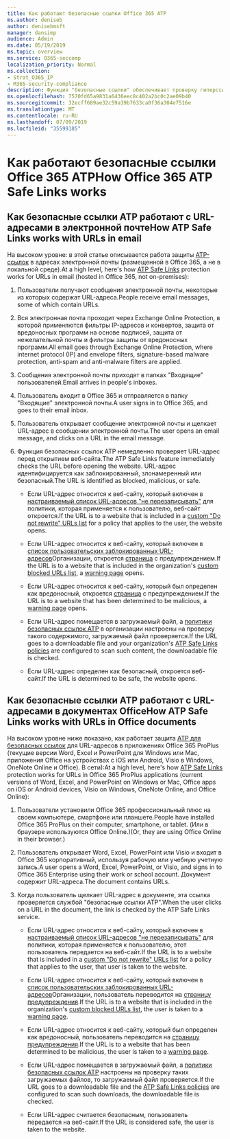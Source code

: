 ```yaml
---
title: Как работают безопасные ссылки Office 365 ATP
ms.author: deniseb
author: denisebmsft
manager: dansimp
audience: Admin
ms.date: 05/19/2019
ms.topic: overview
ms.service: O365-seccomp
localization_priority: Normal
ms.collection:
- Strat_O365_IP
- M365-security-compliance
description: Функция "безопасные ссылки" обеспечивает проверку гиперссылок в документах Office и в сообщениях электронной почты. Прочтите эту статью, чтобы узнать, как работают безопасные ссылки ATP.
ms.openlocfilehash: 7570fd65a9831a6436eec8c402a2bc0c2ae09b40
ms.sourcegitcommit: 32ecff689ae32c59a39b7633ca0f36a304e7516e
ms.translationtype: MT
ms.contentlocale: ru-RU
ms.lasthandoff: 07/09/2019
ms.locfileid: "35599185"
---
```

# <a name="how-office-365-atp-safe-links-works"></a><span data-ttu-id="3be76-104">Как работают безопасные ссылки Office 365 ATP</span><span class="sxs-lookup"><span data-stu-id="3be76-104">How Office 365 ATP Safe Links works</span></span>
         
## <a name="how-atp-safe-links-works-with-urls-in-email"></a><span data-ttu-id="3be76-105">Как безопасные ссылки ATP работают с URL-адресами в электронной почте</span><span class="sxs-lookup"><span data-stu-id="3be76-105">How ATP Safe Links works with URLs in email</span></span>

<span data-ttu-id="3be76-106">На высоком уровне: в этой статье описывается работа защиты [ATP-ссылок](atp-safe-links.md) в адресах электронной почты (размещенной в Office 365, а не в локальной среде).</span><span class="sxs-lookup"><span data-stu-id="3be76-106">At a high level, here's how [ATP Safe Links](atp-safe-links.md) protection works for URLs in email (hosted in Office 365, not on-premises):</span></span>
  
1. <span data-ttu-id="3be76-107">Пользователи получают сообщения электронной почты, некоторые из которых содержат URL-адреса.</span><span class="sxs-lookup"><span data-stu-id="3be76-107">People receive email messages, some of which contain URLs.</span></span>
    
2. <span data-ttu-id="3be76-108">Вся электронная почта проходит через Exchange Online Protection, в которой применяются фильтры IP-адресов и конвертов, защита от вредоносных программ на основе подписей, защита от нежелательной почты и фильтры защиты от вредоносных программ.</span><span class="sxs-lookup"><span data-stu-id="3be76-108">All email goes through Exchange Online Protection, where internet protocol (IP) and envelope filters, signature-based malware protection, anti-spam and anti-malware filters are applied.</span></span> 
    
3. <span data-ttu-id="3be76-109">Сообщения электронной почты приходят в папках "Входящие" пользователей.</span><span class="sxs-lookup"><span data-stu-id="3be76-109">Email arrives in people's inboxes.</span></span>
    
4. <span data-ttu-id="3be76-110">Пользователь входит в Office 365 и отправляется в папку "Входящие" электронной почты.</span><span class="sxs-lookup"><span data-stu-id="3be76-110">A user signs in to Office 365, and goes to their email inbox.</span></span>
    
5. <span data-ttu-id="3be76-111">Пользователь открывает сообщение электронной почты и щелкает URL-адрес в сообщении электронной почты.</span><span class="sxs-lookup"><span data-stu-id="3be76-111">The user opens an email message, and clicks on a URL in the email message.</span></span>
    
6. <span data-ttu-id="3be76-112">Функция безопасных ссылок ATP немедленно проверяет URL-адрес перед открытием веб-сайта.</span><span class="sxs-lookup"><span data-stu-id="3be76-112">The ATP Safe Links feature immediately checks the URL before opening the website.</span></span> <span data-ttu-id="3be76-113">URL-адрес идентифицируется как заблокированный, злонамеренный или безопасный.</span><span class="sxs-lookup"><span data-stu-id="3be76-113">The URL is identified as blocked, malicious, or safe.</span></span>
    
    - <span data-ttu-id="3be76-114">Если URL-адрес относится к веб-сайту, который включен в [настраиваемый список URL-адресов "не перезаписывать"](set-up-a-custom-do-not-rewrite-urls-list-with-atp.md) для политики, которая применяется к пользователю, веб-сайт откроется.</span><span class="sxs-lookup"><span data-stu-id="3be76-114">If the URL is to a website that is included in a [custom "Do not rewrite" URLs list](set-up-a-custom-do-not-rewrite-urls-list-with-atp.md) for a policy that applies to the user, the website opens.</span></span> 
    
    - <span data-ttu-id="3be76-115">Если URL-адрес относится к веб-сайту, который включен в [список пользовательских заблокированных URL-адресов](set-up-a-custom-blocked-urls-list-wtih-atp.md)Организации, откроется [страница](atp-safe-links-warning-pages.md) с предупреждением.</span><span class="sxs-lookup"><span data-stu-id="3be76-115">If the URL is to a website that is included in the organization's [custom blocked URLs list](set-up-a-custom-blocked-urls-list-wtih-atp.md), a [warning page](atp-safe-links-warning-pages.md) opens.</span></span> 
    
    - <span data-ttu-id="3be76-116">Если URL-адрес относится к веб-сайту, который был определен как вредоносный, откроется [страница](atp-safe-links-warning-pages.md) с предупреждением.</span><span class="sxs-lookup"><span data-stu-id="3be76-116">If the URL is to a website that has been determined to be malicious, a [warning page](atp-safe-links-warning-pages.md) opens.</span></span> 
    
    - <span data-ttu-id="3be76-117">Если URL-адрес помещается в загружаемый файл, а [политики безопасных ссылок ATP](set-up-atp-safe-links-policies.md) в организации настроены на проверку такого содержимого, загружаемый файл проверяется.</span><span class="sxs-lookup"><span data-stu-id="3be76-117">If the URL goes to a downloadable file and your organization's [ATP Safe Links policies](set-up-atp-safe-links-policies.md) are configured to scan such content, the downloadable file is checked.</span></span> 
    
    - <span data-ttu-id="3be76-118">Если URL-адрес определен как безопасный, откроется веб-сайт.</span><span class="sxs-lookup"><span data-stu-id="3be76-118">If the URL is determined to be safe, the website opens.</span></span>
    
## <a name="how-atp-safe-links-works-with-urls-in-office-documents"></a><span data-ttu-id="3be76-119">Как безопасные ссылки ATP работают с URL-адресами в документах Office</span><span class="sxs-lookup"><span data-stu-id="3be76-119">How ATP Safe Links works with URLs in Office documents</span></span>

<span data-ttu-id="3be76-120">На высоком уровне ниже показано, как работает защита [ATP для безопасных ссылок](atp-safe-links.md) для URL-адресов в приложениях Office 365 ProPlus (текущие версии Word, Excel и PowerPoint для Windows или Mac, приложения Office на устройствах с iOS или Android, Visio в Windows, OneNote Online и Office). В сети):</span><span class="sxs-lookup"><span data-stu-id="3be76-120">At a high level, here's how [ATP Safe Links](atp-safe-links.md) protection works for URLs in Office 365 ProPlus applications (current versions of Word, Excel, and PowerPoint on Windows or Mac, Office apps on iOS or Android devices, Visio on Windows, OneNote Online, and Office Online):</span></span>
  
1. <span data-ttu-id="3be76-121">Пользователи установили Office 365 профессиональный плюс на своем компьютере, смартфоне или планшете.</span><span class="sxs-lookup"><span data-stu-id="3be76-121">People have installed Office 365 ProPlus on their computer, smartphone, or tablet.</span></span> <span data-ttu-id="3be76-122">(Или в браузере используются Office Online.)</span><span class="sxs-lookup"><span data-stu-id="3be76-122">(Or, they are using Office Online in their browser.)</span></span>
    
2. <span data-ttu-id="3be76-123">Пользователь открывает Word, Excel, PowerPoint или Visio и входит в Office 365 корпоративный, используя рабочую или учебную учетную запись.</span><span class="sxs-lookup"><span data-stu-id="3be76-123">A user opens a Word, Excel, PowerPoint, or Visio, and signs in to Office 365 Enterprise using their work or school account.</span></span> <span data-ttu-id="3be76-124">Документ содержит URL-адреса.</span><span class="sxs-lookup"><span data-stu-id="3be76-124">The document contains URLs.</span></span>
    
3. <span data-ttu-id="3be76-125">Когда пользователь щелкает URL-адрес в документе, эта ссылка проверяется службой "безопасные ссылки ATP".</span><span class="sxs-lookup"><span data-stu-id="3be76-125">When the user clicks on a URL in the document, the link is checked by the ATP Safe Links service.</span></span>
    
      - <span data-ttu-id="3be76-126">Если URL-адрес относится к веб-сайту, который включен в [настраиваемый список URL-адресов "не перезаписывать"](set-up-a-custom-do-not-rewrite-urls-list-with-atp.md) для политики, которая применяется к пользователю, этот пользователь передается на веб-сайт.</span><span class="sxs-lookup"><span data-stu-id="3be76-126">If the URL is to a website that is included in a [custom "Do not rewrite" URLs list](set-up-a-custom-do-not-rewrite-urls-list-with-atp.md) for a policy that applies to the user, that user is taken to the website.</span></span> 
    
      - <span data-ttu-id="3be76-127">Если URL-адрес относится к веб-сайту, который включен в [список пользовательских заблокированных URL-адресов](set-up-a-custom-blocked-urls-list-wtih-atp.md)Организации, пользователь переводится на [страницу предупреждения](atp-safe-links-warning-pages.md).</span><span class="sxs-lookup"><span data-stu-id="3be76-127">If the URL is to a website that is included in the organization's [custom blocked URLs list](set-up-a-custom-blocked-urls-list-wtih-atp.md), the user is taken to a [warning page](atp-safe-links-warning-pages.md).</span></span>
    
      - <span data-ttu-id="3be76-128">Если URL-адрес относится к веб-сайту, который был определен как вредоносный, пользователь переводится на [страницу предупреждения](atp-safe-links-warning-pages.md).</span><span class="sxs-lookup"><span data-stu-id="3be76-128">If the URL is to a website that has been determined to be malicious, the user is taken to a [warning page](atp-safe-links-warning-pages.md).</span></span>
    
      - <span data-ttu-id="3be76-129">Если URL-адрес помещается в загружаемый файл, а [политики безопасных ссылок ATP](set-up-atp-safe-links-policies.md) настроены на проверку таких загружаемых файлов, то загружаемый файл проверяется.</span><span class="sxs-lookup"><span data-stu-id="3be76-129">If the URL goes to a downloadable file and the [ATP Safe Links policies](set-up-atp-safe-links-policies.md) are configured to scan such downloads, the downloadable file is checked.</span></span> 
    
      - <span data-ttu-id="3be76-130">Если URL-адрес считается безопасным, пользователь передается на веб-сайт.</span><span class="sxs-lookup"><span data-stu-id="3be76-130">If the URL is considered safe, the user is taken to the website.</span></span>

